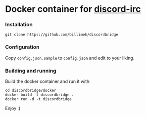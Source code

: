 Docker container for [discord-irc](https://github.com/billimek/discordbridge)
===

### Installation
```
git clone https://github.com/billimek/discordbridge
```

### Configuration

Copy `config.json.sample` to `config.json` and edit to your liking.

### Building and running

Build the docker container and run it with:

```
cd discordbridge/docker
docker build -t discordbridge .
docker run -d -t discordbridge
```

Enjoy :)
